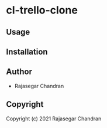 # cl-trello-clone



## Usage

## Installation

## Author

* Rajasegar Chandran

## Copyright

Copyright (c) 2021 Rajasegar Chandran

